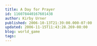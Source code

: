 ```yaml
---
title: A Day for Prayer
id: 116078440167601438
author: Kirby Urner
published: 2006-10-13T21:39:00.000-07:00
updated: 2006-11-15T11:43:28.269-08:00
blog: world_game
tags: 
---
```



